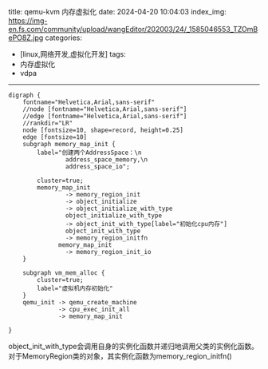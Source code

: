 title: qemu-kvm 内存虚拟化
date: 2024-04-20 10:04:03
index_img: https://img-en.fs.com/community/upload/wangEditor/202003/24/_1585046553_TZOmBePO8Z.jpg
categories:
  - [linux,网络开发,虚拟化开发]
tags:
 - 内存虚拟化
 - vdpa
---
```graphviz
digraph {
    fontname="Helvetica,Arial,sans-serif"
    //node [fontname="Helvetica,Arial,sans-serif"]
    //edge [fontname="Helvetica,Arial,sans-serif"]
    //rankdir="LR"
    node [fontsize=10, shape=record, height=0.25]
    edge [fontsize=10]
    subgraph memory_map_init {
        label="创建两个AddressSpace：\n
                address_space_memory,\n
                address_space_io";

        cluster=true;
        memory_map_init
                -> memory_region_init
                -> object_initialize
                -> object_initialize_with_type
                object_initialize_with_type
                -> object_init_with_type[label="初始化cpu内存"]
                object_init_with_type
                -> memory_region_initfn
              memory_map_init
                -> memory_region_init_io
    }

    subgraph vm_mem_alloc {
        cluster=true;
        label="虚拟机内存初始化"
    }
    qemu_init -> qemu_create_machine
              -> cpu_exec_init_all
              -> memory_map_init

}
```
object_init_with_type会调用自身的实例化函数并递归地调用父类的实例化函数。对于MemoryRegion类的对象，其实例化函数为memory_region_initfn()